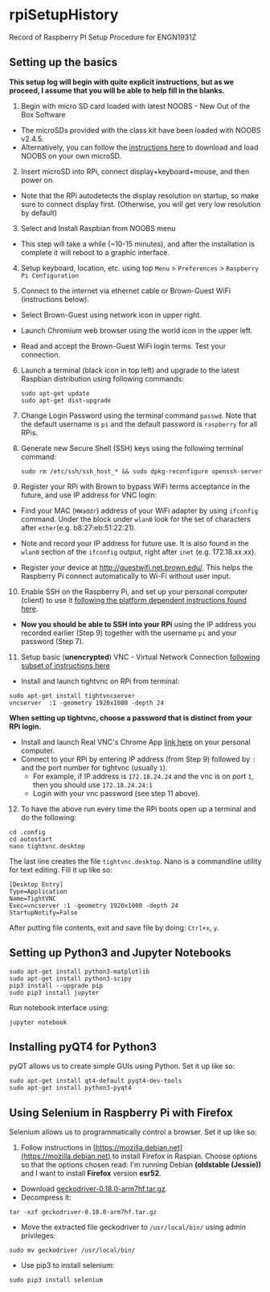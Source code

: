 # rpiSetupHistory
Record of Raspberry PI Setup Procedure for ENGN1931Z

## Setting up the basics

**This setup log will begin with quite explicit instructions, but as we proceed, I assume that you will be able to help fill in the blanks.**

1. Begin with micro SD card loaded with latest NOOBS - New Out of the Box Software 

 + The microSDs provided with the class kit have been loaded with NOOBS v2.4.5.
 + Alternatively, you can follow the [instructions here](https://www.raspberrypi.org/documentation/installation/noobs.md) to download and load NOOBS on your own microSD.
 
2. Insert microSD into RPi, connect display+keyboard+mouse, and then power on.

 + Note that the RPi autodetects the display resolution on startup, so make sure to connect display first. (Otherwise, you will get very low resolution by default)

3. Select and Install Raspbian from NOOBS menu

 + This step will take a while (~10-15 minutes), and after the installation is complete it will reboot to a graphic interface.

4. Setup keyboard, location, etc. using top `Menu` > `Preferences` > `Raspberry Pi Configuration`

5. Connect to the internet  via ethernet cable or Brown-Guest WiFi (instructions below).

  + Select Brown-Guest using network icon in upper right.

  + Launch Chromium web browser using the world icon in the upper left.

  + Read and accept the Brown-Guest WiFi login terms. Test your connection.
 

6. Launch a terminal (black icon in top left) and upgrade to the latest Raspbian distribution using following commands:

   ```
   sudo apt-get update
   sudo apt-get dist-upgrade
   ```

7. Change Login Password using the terminal command `passwd`. Note that the default username is `pi` and the default password is `raspberry` for all RPis.

8. Generate new Secure Shell (SSH) keys using the following terminal command:

   ```
   sudo rm /etc/ssh/ssh_host_* && sudo dpkg-reconfigure openssh-server
   ```

9. Register your RPi with Brown to bypass WiFi terms acceptance in the future, and use IP address for VNC login:

  + Find your MAC (`HWaddr`) address of your WiFi adapter by using `ifconfig` command. Under the block under `wlan0` look for the set of characters after `ether`(e.g. b8:27:eb:51:22:21).

  + Note and record your IP address for future use. It is also found in the `wlan0` section of the `ifconfig` output, right after `inet` (e.g. 172.18.xx.xx).

  + Register your device at http://guestwifi.net.brown.edu/. This helps the Raspberry Pi connect automatically to Wi-Fi without user input.

10. Enable SSH on the Raspberry Pi, and set up your personal computer (client) to use it  [following the platform dependent instructions found here](https://www.raspberrypi.org/documentation/remote-access/ssh/).

 - **Now you should be able to SSH into your RPi** using the IP address you recorded earlier (Step 9) together with the username `pi` and your password (Step 7).

11. Setup basic (**unencrypted**) VNC - Virtual Network Connection [following subset of instructions here](https://www.raspberrypi.org/documentation/remote-access/vnc/)

   + Install and launch tightvnc on RPi from terminal: 
   
```
sudo apt-get install tightvncserver
vncserver  :1 -geometry 1920x1080 -depth 24
```
**When setting up tightvnc, choose a password that is distinct from your RPi login.**

  + Install and launch Real VNC's Chrome App [link here](https://chrome.google.com/webstore/detail/vnc%C2%AE-viewer-for-google-ch/iabmpiboiopbgfabjmgeedhcmjenhbla) on your personal computer.
  + Connect to your RPi by entering IP address (from Step 9) followed by `:` and the port number for tightvnc (usually `1`).
    - For example, if IP address is `172.18.24.24` and the vnc is on port `1`, then you should use `172.18.24.24:1`
    - Login with your vnc password (see step 11 above).
    
12. To have the above run every time the RPi boots open up a terminal and do the following:


```
cd .config
cd autostart
nano tightvnc.desktop
```

The last line creates the file `tightvnc.desktop`. Nano is a commandline utility for text editing. Fill it up like so:

```
[Desktop Entry]
Type=Application
Name=TightVNC
Exec=vncserver :1 -geometry 1920x1080 -depth 24
StartupNotify=False
```

After putting file contents, exit and save file by doing: `Ctrl+x`, `y`.

## Setting up Python3 and Jupyter Notebooks

```
sudo apt-get install python3-matplotlib
sudo apt-get install python3-scipy
pip3 install --upgrade pip
sudo pip3 install jupyter
```

Run notebook interface using:

```
jupyter notebook
```

## Installing pyQT4 for Python3

pyQT allows us to create simple GUIs using Python. Set it up like so:


```
sudo apt-get install qt4-default pyqt4-dev-tools
sudo apt-get install python3-pyqt4
```

## Using Selenium in Raspberry Pi with Firefox

Selenium allows us to programmatically control a browser. Set it up like so:

1. Follow instructions in [https://mozilla.debian.net](https://mozilla.debian.net) to install Firefox in Raspian. Choose options so that the options chosen read: I'm running Debian **(oldstable (Jessie))** and I want to install **Firefox** version **esr52**.

+ Download [geckodriver-0.18.0-arm7hf.tar.gz](https://github.com/mozilla/geckodriver/releases/download/v0.18.0/geckodriver-v0.18.0-arm7hf.tar.gz).
+ Decompress it:

```
tar -xzf geckodriver-0.18.0-arm7hf.tar.gz
```
+ Move the extracted file geckodriver to `/usr/local/bin/` using admin privileges:

```
sudo mv geckodriver /usr/local/bin/
```

+ Use pip3 to install selenium:

```
sudo pip3 install selenium
```
